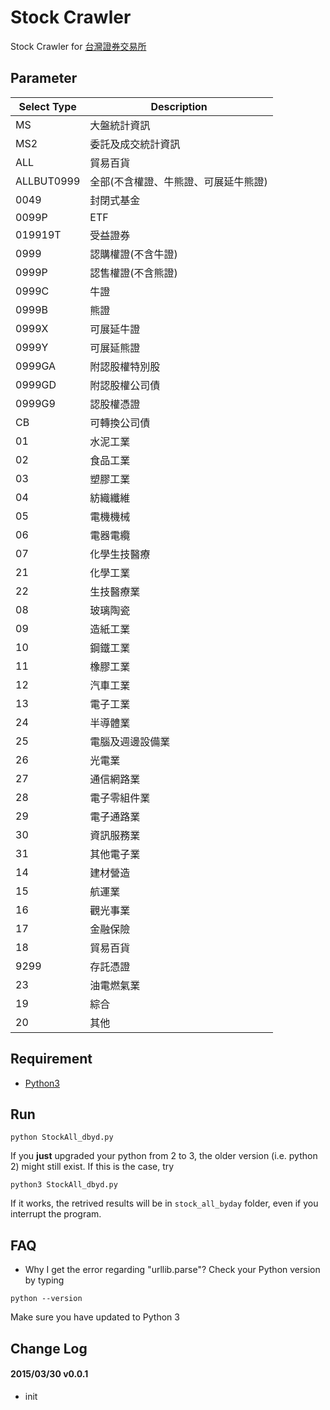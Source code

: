 Stock Crawler
=============
Stock Crawler for [台灣證券交易所](http://www.twse.com.tw/ch/trading/exchange/MI_INDEX/MI_INDEX.php) 

## Parameter

| Select Type |Description |
| ----------  | -------- |
|MS           |  大盤統計資訊|
|MS2          |  委託及成交統計資訊|
|ALL          |  貿易百貨|
|ALLBUT0999   |  全部(不含權證、牛熊證、可展延牛熊證)|
|0049         |  封閉式基金|
|0099P        |  ETF|
|019919T      |  受益證券|
|0999         |  認購權證(不含牛證)|
|0999P        |  認售權證(不含熊證)|
|0999C        |  牛證|
|0999B        |  熊證|
|0999X        |  可展延牛證|
|0999Y        |  可展延熊證|
|0999GA       |  附認股權特別股|
|0999GD       |  附認股權公司債|
|0999G9       |  認股權憑證|
|CB           |  可轉換公司債|
|01           |  水泥工業|
|02           |  食品工業|
|03           |  塑膠工業|
|04           |  紡織纖維|
|05           |  電機機械|
|06           |  電器電纜|
|07           |  化學生技醫療|
|21           |  化學工業|
|22           |  生技醫療業|
|08           |  玻璃陶瓷|
|09           |  造紙工業|
|10           |  鋼鐵工業|
|11           |  橡膠工業|
|12           |  汽車工業|
|13           |  電子工業|
|24           |  半導體業|
|25           |  電腦及週邊設備業|
|26           |  光電業|
|27           |  通信網路業|
|28           |  電子零組件業|
|29           |  電子通路業|
|30           |  資訊服務業|
|31           |  其他電子業|
|14           |  建材營造|
|15           |  航運業|
|16           |  觀光事業|
|17           |  金融保險|
|18           |  貿易百貨|
|9299         |  存託憑證|
|23           |  油電燃氣業|
|19           |  綜合     |
|20           |  其他     |

## Requirement

- [Python3](https://www.python.org/)

## Run

```
python StockAll_dbyd.py
```

If you **just** upgraded your python from 2 to 3, the older version (i.e. python 2) might still exist. If this is the case, try

```
python3 StockAll_dbyd.py
```

If it works, the retrived results will be in `stock_all_byday` folder, even if you interrupt the program.

## FAQ
- Why I get the error regarding "urllib.parse"?
Check your Python version by typing

```
python --version
```

Make sure you have updated to Python 3

## Change Log

#### 2015/03/30 v0.0.1
- init
